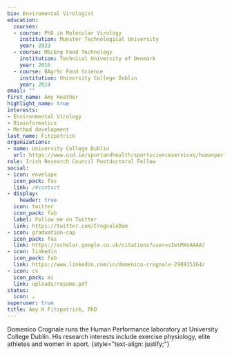 ```yaml
---
bio: Enviromental Virologist
education:
  courses:
  - course: PhD in Molecular Virology
    institution: Munster Technological University
    year: 2023
  - course: MScEng Food Technology
    institution: Technical University of Denmark
    year: 2016
  - course: BAgrSc Food Science
    institution: University College Dublin
    year: 2014
email: ""
first_name: Amy Heather
highlight_name: true
interests:
- Environmental Virology
- Bioinformatics
- Method development
last_name: Fitzpatrick
organizations:
- name: University College Dublin
  url: https://www.ucd.ie/sportandhealth/sportscienceservices/humanperformancelaboratory/
role: Irish Research Council Postdoctoral Fellow
social:
- icon: envelope
  icon_pack: fas
  link: /#contact
- display:
    header: true
  icon: twitter
  icon_pack: fab
  label: Follow me on Twitter
  link: https://twitter.com/CrognaleDom
- icon: graduation-cap
  icon_pack: fas
  link: https://scholar.google.co.uk/citations?user=sIwtMXoAAAAJ
- icon: linkedin
  icon_pack: fab
  link: https://www.linkedin.com/in/domenico-crognale-298935164/
- icon: cv
  icon_pack: ai
  link: uploads/resume.pdf
status:
  icon: ☕️
superuser: true
title: Amy H Fitzpatrick, PhD
---
```


Domenico Crognale runs the Human Performance laboratory at University College Dublin. His research interests include exercise physiology, elite athletes and women in sport.
{style="text-align: justify;"}
